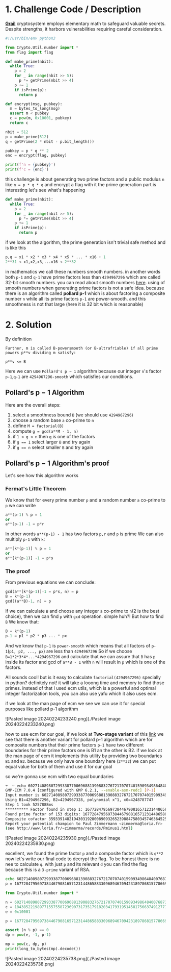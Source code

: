 # 1. Challenge Code / Description

[**Grail**](https://snappctf.com/tasks/grail_d142a1301e9e48d2d166735c47cf61d451cb7826.txz) cryptosystem employs elementary math to safeguard valuable secrets. Despite strengths, it harbors vulnerabilities requiring careful consideration.

```python
#!/usr/bin/env python3

from Crypto.Util.number import *
from flag import flag

def make_prime(nbit):
  while True:
    p = 2
    for _ in range(nbit >> 5):
      p *= getPrime(nbit >> 4)
    p += 1
    if isPrime(p):
      return p

def encrypt(msg, pubkey):
  m = bytes_to_long(msg)
  assert m < pubkey
  c = pow(m, 0x10001, pubkey)
  return c

nbit = 512
p = make_prime(512)
q = getPrime(2 * nbit - p.bit_length())

pubkey = p * q ** 2
enc = encrypt(flag, pubkey)

print(f'n = {pubkey}')
print(f'c = {enc}')
```

this challenge is about generating two prime factors and a public modulus `n` like `n = p * q * q` and encrypt a flag with it
the prime generation part is interesting let's see what's happening


```python
def make_prime(nbit):
  while True:
    p = 2
    for _ in range(nbit >> 5):
      p *= getPrime(nbit >> 4)
    p += 1
    if isPrime(p):
      return p
```

if we look at the algorithm, the prime generation isn't trivial safe method and is like this

```python
p,q = x1 * x2 * x3 * x4 * x5 * ... * x16 + 1
2**31 < x1,x2,x3,...x16 < 2**32
```

in mathematics we call these numbers smooth numbers. in another words both `p-1` and `q-1` have prime factors less than `4294967296` which are called 32-bit smooth numbers. you can read about smooth numbers [here](https://en.wikipedia.org/wiki/Smooth_number).
using of smooth numbers when generating prime factors is not a safe idea. because there is an algorithm called **pollard p-1** which is about factoring a composite number `n` while all its prime factors `p-1` are  power-smooth. and this smoothness is not that large (here it is 32 bit which is reasonable) 

# 2. Solution

By definition 
```
Further, m is called B-powersmooth (or B-ultrafriable) if all prime powers p**v dividing m satisfy:

p**v <= B
```

Here we can use `Pollard's p − 1` algorithm because our integer `n`'s factor `p-1`,`q-1` are `4294967296-smooth` which satisfies our conditions.

## Pollard's p − 1 Algorithm

Here are the overall steps:

1. select a smoothness bound `B` (we should use `4294967296`)
2. choose a random base `a` co-prime to `n`
3. define `M = factorial(B)`
4. compute `g = gcd(a**M - 1, n)`
5. if `1 < g < n` then `g` is one of the factors
6. if `g == 1` select larger `B` and try again
7. if `g == n` select smaller `B` and try again

## Pollard's p − 1 Algorithm's proof

Let's see how this algorithm works

### Fermat's Little Theorem
We know that for every prime number `p` and a random number `a` co-prime to `p` we can write
```python
a**(p-1) % p = 1
or
a**(p-1) -1 = p*r
```
In other words `a**(p-1) - 1` has two factors `p,r` and `p` is prime
We can also multiply `p-1` with `k`:
```python
a**[k*(p-1)] % p = 1
or
a**[k*(p-1)] -1 = p*s
```

### The proof
From previous equations we can conclude:
```python
gcd(a**[k*(p-1)]-1 = p*s, n) = p
B = k*(p-1)
gcd((a**B)-1, n) = p
```

If we can calculate `B` and choose any integer `a` co-prime to `n`(2 is the best choice), then we can find `p` with `gcd` operation. simple huh?! But how to find `B`
We know that:
```python
B = k*(p-1)
p-1 = p1 * p2 * p3 ... * px
```

And we know that `p-1` is `power-smooth` which means that all factors of `p-1`(`p1, p2, ..., px`) are less than `4294967296`
So if we choose `B=1*2*3*4*...*4294967296` and calculate that we can assure that `B` has `p` inside its factor and gcd of `a**B - 1` with `n` will result in `p` which is one of the factors. 

All sounds cool! but is it easy to calculate `factorial(4294967296)` specially in python? definitely not! it will take a looong time and memory to find those primes. instead of that I used ecm utils, which is a powerful and optimal integer factorization tools, you can also use yafu which it also uses ecm.

if we look at the man page of ecm we see we can use it for special purposes like pollard p-1 algorithm

![Pasted image 20240224233240.png](./Pasted image 20240224233240.png)

how to use ecm for our goal, if we look at **Two-stage variant** of this [link](https://en.wikipedia.org/wiki/Pollard%27s_p_%E2%88%92_1_algorithm) we see that there is another variant for pollard p-1 algorithm which are for composite numbers that their prime factors `p-1` have two different boundaries for their prime factors one is B1 an the other is B2. if we look at the man page of ecm it implements this utility by providing two boundaries `B1` and `B2`. because we only have one boundary here (`2**32`) we can put equal value for both of them and use it for our goal

so we're gonna use ecm with two equal boundaries
```bash
➜  ~ echo 60271408980729933877006968813908832767217070740159093498648400768736607939292481938381401022966688543630910474432361244613651991411572432214753910349772891370476918909077112530540621911383966658026593134345274324134753562637349391036182588852497718523479144409580717389609520235592399501427008877619567949880750992502426829388092423290210227355740274649904830512823177150165653995357199403968315206581509860688738386215498703336824919554943205899149182547563125887 | ecm -pm1 4294967296 4294967296
GMP-ECM 7.0.4 [configured with GMP 6.2.1, --enable-asm-redc] [P-1]
Input number is 60271408980729933877006968813908832767217070740159093498648400768736607939292481938381401022966688543630910474432361244613651991411572432214753910349772891370476918909077112530540621911383966658026593134345274324134753562637349391036182588852497718523479144409580717389609520235592399501427008877619567949880750992502426829388092423290210227355740274649904830512823177150165653995357199403968315206581509860688738386215498703336824919554943205899149182547563125887 (464 digits)
Using B1=4294967296, B2=4294967328, polynomial x^1, x0=4248787747
Step 1 took 5257888ms
********** Factor found in step 1: 167728479569738446790816571231448658833096894670942318978681577866959239045827693247942471269483925051228192824546223068950392538581153723850180934954663
Found prime factor of 153 digits: 167728479569738446790816571231448658833096894670942318978681577866959239045827693247942471269483925051228192824546223068950392538581153723850180934954663
Composite cofactor 359339148219430319280089093265239884758034574636452597711238478104459134171973120770298288584658864887725190578210632161098277750292496622577052826229137258086647336771350031270088547539336870855964992863875205318437496664120219095344484150789429241919483604923061620946207848824960877467377903440365432510559849 has 312 digits
Report your potential champion to Paul Zimmermann <zimmerma@loria.fr>
(see http://www.loria.fr/~zimmerma/records/Pminus1.html)
```

![Pasted image 20240224235930.png](./Pasted image 20240224235930.png)

excellent, we found the prime factor `p` and a composite factor which is `q**2`
now let's write our final code to decrypt the flag. To be honest there is no nee to calculate `q`. with just `p` and its relevant `d` you can find the flag because this is a `3-prime` variant of RSA.

```bash
echo 60271408980729933877006968813908832767217070740159093498648400768736607939292481938381401022966688543630910474432361244613651991411572432214753910349772891370476918909077112530540621911383966658026593134345274324134753562637349391036182588852497718523479144409580717389609520235592399501427008877619567949880750992502426829388092423290210227355740274649904830512823177150165653995357199403968315206581509860688738386215498703336824919554943205899149182547563125887 | ecm -pm1 4294967296 4294967296
p = 167728479569738446790816571231448658833096894670942318978681577866959239045827693247942471269483925051228192824546223068950392538581153723850180934954663
```


```python
from Crypto.Util.number import *

n = 60271408980729933877006968813908832767217070740159093498648400768736607939292481938381401022966688543630910474432361244613651991411572432214753910349772891370476918909077112530540621911383966658026593134345274324134753562637349391036182588852497718523479144409580717389609520235592399501427008877619567949880750992502426829388092423290210227355740274649904830512823177150165653995357199403968315206581509860688738386215498703336824919554943205899149182547563125887
c = 18438522198977155755872369073173517918203417931951458175663749127772053822610354477488382931648204112363708747300333279964863287907821749491918178632833296879643102108322183879396960621080385271708526432735445408218922762232344776571397157271654216251665202720050665755807242355490753461576547890363093564721184099967652686729464944824967135201979335166915502492388799588271020179969104407201131683522897318106586922050389249019689732226480944822582494823555270535
e = 0x10001

p = 167728479569738446790816571231448658833096894670942318978681577866959239045827693247942471269483925051228192824546223068950392538581153723850180934954663

assert (n % p) == 0
dp = pow(e, -1, p-1)

mp = pow(c, dp, p)
print(long_to_bytes(mp).decode())
```

![Pasted image 20240224235738.png](./Pasted image 20240224235738.png)